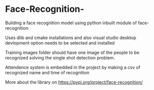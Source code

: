 # Face-Recognition-
Building a face recognition model using python inbuilt module of face-recognition

Uses dlib and cmake installations and also visual studio desktop devlopment option needs to be selected and installed

Training images folder should have one image of the people to be recognized solving the single shot detection problem.

Attendence system is embedded in the project by making a csv of recognized name and time of recognition

More about the library on https://pypi.org/project/face-recognition/

